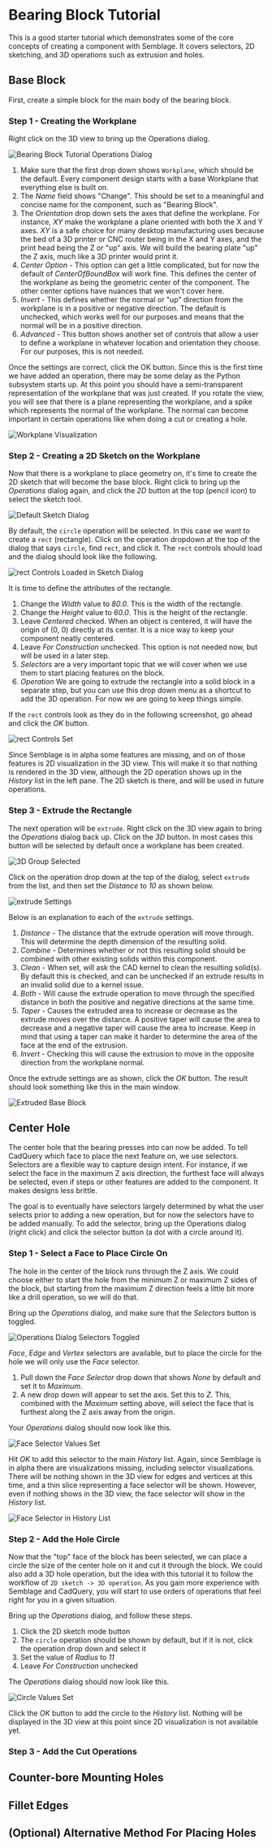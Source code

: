 # Bearing Block Tutorial

This is a good starter tutorial which demonstrates some of the core concepts of creating a component with Semblage. It covers selectors, 2D sketching, and 3D operations such as extrusion and holes.

## Base Block

First, create a simple block for the main body of the bearing block.

### Step 1 - Creating the Workplane

Right click on the 3D view to bring up the Operations dialog.

![Bearing Block Tutorial Operations Dialog](_static/Bearing_Block_Tutorial_Operations_Dialog.png)

1. Make sure that the first drop down shows `Workplane`, which should be the default. Every component design starts with a base Workplane that everything else is built on.
2. The _Name_ field shows "Change". This should be set to a meaningful and concise name for the component, such as "Bearing Block".
3. The _Orientation_ drop down sets the axes that define the workplane. For instance, _XY_ make the workplane a plane oriented with both the X and Y axes. _XY_ is a safe choice for many desktop manufacturing uses because the bed of a 3D printer or CNC router being in the X and Y axes, and the print head being the Z or "up" axis. We will build the bearing plate "up" the Z axis, much like a 3D printer would print it.
4. _Center Option_ - This option can get a little complicated, but for now the default of _CenterOfBoundBox_ will work fine. This defines the center of the workplane as being the geometric center of the component. The other center options have nuances that we won't cover here.
5. _Invert_ - This defines whether the normal or "up" direction from the workplane is in a positive or negative direction. The default is unchecked, which works well for our purposes and means that the normal will be in a positive direction.
6. _Advanced_ - This button shows another set of controls that allow a user to define a workplane in whatever location and orientation they choose. For our purposes, this is not needed.

Once the settings are correct, click the OK button. Since this is the first time we have added an operation, there may be some delay as the Python subsystem starts up. At this point you should have a semi-transparent representation of the workplane that was just created. If you rotate the view, you will see that there is a plane representing the workplane, and a spike which represents the normal of the workplane. The normal can become important in certain operations like when doing a cut or creating a hole.

![Workplane Visualization](_static/Bearing_Block_Tutorial_Workplane_Visualization.png)

### Step 2 - Creating a 2D Sketch on the Workplane

Now that there is a workplane to place geometry on, it's time to create the 2D sketch that will become the base block. Right click to bring up the _Operations_ dialog again, and click the _2D_ button at the top (pencil icon) to select the sketch tool.

![Default Sketch Dialog](_static/Bearing_Block_Tutorial_Default_Sketch_Dialog.png)

By default, the `circle` operation will be selected. In this case we want to create a `rect` (rectangle). Click on the operation dropdown at the top of the dialog that says `circle`, find `rect`, and click it. The `rect` controls should load and the dialog should look like the following.

![rect Controls Loaded in Sketch Dialog](_static/Bearing_Block_Tutorial_rect_Controls_Loaded.png)

It is time to define the attributes of the rectangle.

1. Change the _Width_ value to _80.0_. This is the width of the rectangle.
2. Change the _Height_ value to _60.0_. This is the height of the rectangle.
3. Leave _Centered_ checked. When an object is centered, it will have the origin of (0, 0) directly at its center. It is a nice way to keep your component neatly centered.
4. Leave _For Construction_ unchecked. This option is not needed now, but will be used in a later step.
5. _Selectors_ are a very important topic that we will cover when we use them to start placing features on the block.
6. _Operation_ We are going to extrude the rectangle into a solid block in a separate step, but you can use this drop down menu as a shortcut to add the 3D operation. For now we are going to keep things simple.

If the `rect` controls look as they do in the following screenshot, go ahead and click the _OK_ button.

![rect Controls Set](_static/Bearing_Block_Tutorial_rect_Controls_Set.png)

Since Semblage is in alpha some features are missing, and on of those features is 2D visualization in the 3D view. This will make it so that nothing is rendered in the 3D view, although the 2D operation shows up in the _History_ list in the left pane. The 2D sketch is there, and will be used in future operations.

### Step 3 - Extrude the Rectangle

The next operation will be `extrude`. Right click on the 3D view again to bring the _Operations_ dialog back up. Click on the _3D_ button. In most cases this button will be selected by default once a workplane has been created.

![3D Group Selected](_static/Bearing_Block_Tutorial_Operations_Dialog_3D_Selected.png)

Click on the operation drop down at the top of the dialog, select `extrude` from the list, and then set the _Distance_ to _10_ as shown below.

![extrude Settings](_static/Bearing_Block_Tutorial_Operations_Dialog_extrude_Settings.png)

Below is an explanation to each of the `extrude` settings.

1. _Distance_ - The distance that the extrude operation will move through. This will determine the depth dimension of the resulting solid.
2. _Combine_ - Determines whether or not this resulting solid should be combined with other existing solids within this component.
3. _Clean_ - When set, will ask the CAD kernel to clean the resulting solid(s). By default this is checked, and can be unchecked if an extrude results in an invalid solid due to a kernel issue.
4. _Both_ - Will cause the extrude operation to move through the specified distance in both the positive and negative directions at the same time.
5. _Taper_ - Causes the extruded area to increase or decrease as the extrude moves over the distance. A positive taper will cause the area  to decrease and a negative taper will cause the area to increase. Keep in mind that using a taper can make it harder to determine the area of the face at the end of the extrusion.
6. _Invert_ - Checking this will cause the extrusion to move in the opposite direction from the workplane normal.

Once the extrude settings are as shown, click the _OK_ button. The result should look something like this in the main window.

![Extruded Base Block](_static/Bearing_Block_Extruded_Base_Block.png)

## Center Hole

The center hole that the bearing presses into can now be added. To tell CadQuery which face to place the next feature on, we use selectors. Selectors are a flexible way to capture design intent. For instance, if we select the face in the maximum Z axis direction, the furthest face will always be selected, even if steps or other features are added to the component. It makes designs less brittle.

The goal is to eventually have selectors largely determined by what the user selects prior to adding a new operation, but for now the selectors have to be added manually. To add the selector, bring up the Operations dialog (right click) and click the selector button (a dot with a circle around it).

### Step 1 - Select a Face to Place Circle On

The hole in the center of the block runs through the Z axis. We could choose either to start the hole from the minimum Z or maximum Z sides of the block, but starting from the maximum Z direction feels a little bit more like a drill operation, so we will do that.

Bring up the _Operations_ dialog, and make sure that the _Selectors_ button is toggled.

![Operations Dialog Selectors Toggled](_static/Bearing_Block_Operations_Dialog_Selectors_Toggled.png)

_Face_, _Edge_ and _Vertex_ selectors are available, but to place the circle for the hole we will only use the _Face_ selector.

1. Pull down the _Face Selector_ drop down that shows _None_ by default and set it to _Maximum_.
2. A new drop down will appear to set the axis. Set this to _Z_. This, combined with the _Maximum_ setting above, will select the face that is furthest along the Z axis away from the origin.

Your _Operations_ dialog should now look like this.

![Face Selector Values Set](_static/Bearing_Block_Operations_Dialog_Selector_Values_Set.png)

Hit _OK_ to add this selector to the main _History_ list. Again, since Semblage is in alpha there are visualizations missing, including selector visualizations. There will be nothing shown in the 3D view for edges and vertices at this time, and a thin slice representing a face selector will be shown. However, even if nothing shows in the 3D view, the face selector will show in the _History_ list.

![Face Selector in History List](_static/Bearing_Block_Face_Selector_in_History.png)

### Step 2 - Add the Hole Circle

Now that the "top" face of the block has been selected, we can place a circle the size of the center hole on it and cut it through the block. We could also add a 3D hole operation, but the idea with this tutorial it to follow the workflow of `2D sketch -> 3D operation`. As you gain more experience with Semblage and CadQuery, you will start to use orders of operations that feel right for you in a given situation.

Bring up the _Operations_ dialog, and follow these steps.

1. Click the 2D sketch mode button
2. The `circle` operation should be shown by default, but if it is not, click the operation drop down and select it
3. Set the value of _Radius_ to _11_
4. Leave _For Construction_ unchecked

The _Operations_ dialog should now look like this.

![Circle Values Set](_static/Bearing_Block_Operations_Dialog_Circle_Values_Set.png)

Click the _OK_ button to add the circle to the _History_ list. Nothing will be displayed in the 3D view at this point since 2D visualization is not available yet.

### Step 3 - Add the Cut Operations

## Counter-bore Mounting Holes

## Fillet Edges

## (Optional) Alternative Method For Placing Holes
